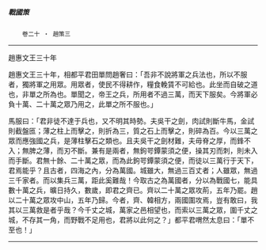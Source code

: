 

##### 戰國策
　　`卷二十 ‧ 趙策三`

* * *

趙惠文王三十年

趙惠文王三十年，相都平君田單問趙奢曰：「吾非不說將軍之兵法也，所以不服者，獨將軍之用眾。用眾者，使民不得耕作，糧食輓賃不可給也。此坐而自破之道也，非單之所為也。單聞之，帝王之兵，所用者不過三萬，而天下服矣。今將軍必負十萬、二十萬之眾乃用之，此單之所不服也。」

馬服曰：「君非徒不達于兵也，又不明其時勢。夫吳干之劍，肉試則斷牛馬，金試則截盤匜；薄之柱上而擊之，則折為三，質之石上而擊之，則碎為百。今以三萬之眾而應強國之兵，是薄柱擊石之類也。且夫吳干之劍材難，夫毋脊之厚，而鋒不入；無脾之薄，而刃不斷。兼有是兩者，無鉤咢鐔蒙須之便，操其刃而刺，則未入而手斷。君無十餘、二十萬之眾，而為此鉤咢鐔蒙須之便，而徒以三萬行于天下，君焉能乎？且古者，四海之內，分為萬國。城雖大，無過三百丈者；人雖眾，無過三千家者。而以集兵三萬，距此奚難哉！今取古之為萬國者，分以為戰國七，能具數十萬之兵，曠日持久，數歲，即君之齊已。齊以二十萬之眾攻荊，五年乃罷。趙以二十萬之眾攻中山，五年乃歸。今者，齊、韓相方，兩國圍攻焉，豈有敢曰，我其以三萬救是者乎哉？今千丈之城，萬家之邑相望也，而索以三萬之眾，圍千丈之城，不存其一角，而野戰不足用也，君將以此何之？」都平君喟然太息曰：「單不至也！」

* * *

